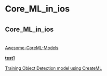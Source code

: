 # Core_ML_in_ios
#
## Core_ML_in_ios
#

[Awesome-CoreML-Models](https://github.com/likedan/Awesome-CoreML-Models) <br><br>
[**test1**](https://www.youtube.com/watch?v=OxKHt1NwOHw&t=6s&ab_channel=iOSAcademy) <br><br>
[Training Object Detection model using CreateML](https://github.com/tombaranowicz/ObjectDetectionWithCreateML) <br><br>
#

